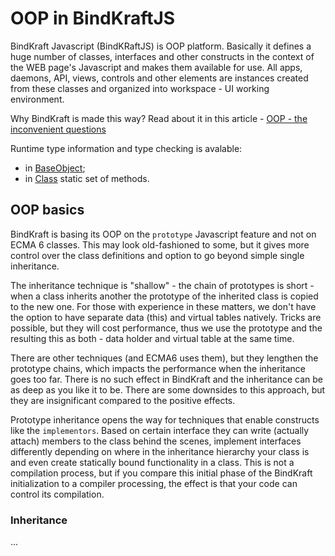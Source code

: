 # OOP in BindKraftJS

BindKraft Javascript (BindKRaftJS) is OOP platform. Basically it defines a huge number of classes, interfaces and other constructs in the context of the WEB page's Javascript and makes them available for use. All apps, daemons, API, views, controls  and other elements are instances created from these classes and organized into workspace - UI working environment.

Why BindKraft is made this way? Read about it in this article - [OOP - the inconvenient questions](OOP-Questions.md)

Runtime type information and type checking is avalable:

- in [BaseObject](CoreClasses/BaseObject.md);
- in [Class](CoreClasses/Class.md) static set of methods.


## OOP basics

BindKraft is basing its OOP on the `prototype` Javascript feature and not on ECMA 6 classes. This may look old-fashioned to some, but it gives more control over the class definitions and option to go beyond simple single inheritance.

The inheritance technique is "shallow" - the chain of prototypes is short - when a class inherits another the prototype of the inherited class is copied to the new one. For those with experience in these matters, we don't have the option to have separate data (this) and virtual tables natively. Tricks are possible, but they will cost performance, thus we use the prototype and the resulting this as both - data holder and virtual table at the same time.

There are other techniques (and ECMA6 uses them), but they lengthen the prototype chains, which impacts the performance when the inheritance goes too far. There is no such effect in BindKraft and the inheritance can be as deep as you like it to be. There are some downsides to this approach, but they are insignificant compared to the positive effects.

Prototype inheritance opens the way for techniques that enable constructs like the `implementors`. Based on certain interface they can write (actually attach) members to the class behind the scenes, implement interfaces differently depending on where in the inheritance hierarchy your class is and even create statically bound functionality in a class. This is not a compilation process, but if you compare this initial phase of the BindKraft initialization to a compiler processing, the effect is that your code can control its compilation.

### Inheritance

...

